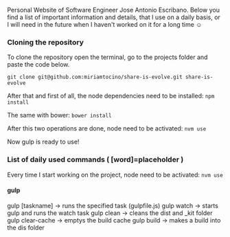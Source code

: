 Personal Website of Software Engineer Jose Antonio Escribano.
Below you find a list of important information and details, that I use on a daily basis, or I will need in the future when I haven't worked on it for a long time ☺

### Cloning the repository
To clone the repository open the terminal, go to the projects folder and paste the code below.

`git clone git@github.com:miriamtocino/share-is-evolve.git share-is-evolve`

After that and first of all, the node dependencies need to be installed:
`npm install`

The same with bower:
`bower install`

After this two operations are done, node need to be activated:
`nvm use`

Now gulp is ready to use!

### List of daily used commands ( [word]=placeholder )

Every time I start working on the project, node need to be activated:
`nvm use`

#### gulp
gulp [taskname]         -> runs the specified task (gulpfile.js)
gulp watch              -> starts gulp and runs the watch task
gulp clean              -> cleans the dist and _kit folder
gulp clear-cache            -> emptys the build cache
gulp build              -> makes a build into the dis folder
